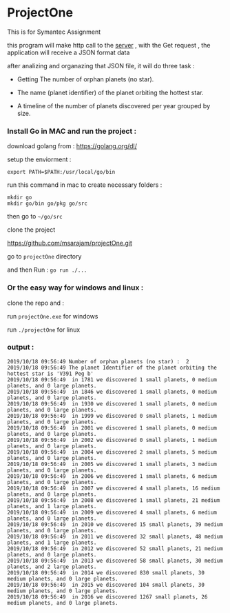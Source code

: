 # ProjectOne

This is for Symantec Assignment

this program will make http call to the [server](https://gist.githubusercontent.com/joelbirchler/66cf8045fcbb6515557347c05d789b4a/raw/9a196385b44d4288431eef74896c0512bad3defe/exoplanets) , with the Get request , the application  will receive a JSON format data

after analizing and organazing that JSON file, it will do three task :

* Getting The number of orphan planets (no star).

* The name (planet identifier) of the planet orbiting the hottest star.

* A timeline of the number of planets discovered per year grouped by size.


### Install Go in MAC and run the project :
download golang from :
https://golang.org/dl/

setup the enviorment :

```export PATH=$PATH:/usr/local/go/bin ```

run this command in mac to create necessary folders :
```
mkdir go
mkdir go/bin go/pkg go/src
```

then go to ```~/go/src```

clone the project

https://github.com/msarajam/projectOne.git

go to ```projectOne``` directory

and then Run :
```go run ./...```


### Or the easy way for windows and linux :

clone the repo and :

run ```projectOne.exe``` for windows

run ```./projectOne``` for linux


### output :
```
2019/10/18 09:56:49 Number of orphan planets (no star) :  2
2019/10/18 09:56:49 The planet Identifier of the planet orbiting the hottest star is 'V391 Peg b'
2019/10/18 09:56:49  in 1781 we discovered 1 small planets, 0 medium planets, and 0 large planets. 
2019/10/18 09:56:49  in 1846 we discovered 1 small planets, 0 medium planets, and 0 large planets. 
2019/10/18 09:56:49  in 1930 we discovered 1 small planets, 0 medium planets, and 0 large planets. 
2019/10/18 09:56:49  in 1999 we discovered 0 small planets, 1 medium planets, and 0 large planets. 
2019/10/18 09:56:49  in 2001 we discovered 1 small planets, 0 medium planets, and 0 large planets. 
2019/10/18 09:56:49  in 2002 we discovered 0 small planets, 1 medium planets, and 0 large planets. 
2019/10/18 09:56:49  in 2004 we discovered 2 small planets, 5 medium planets, and 0 large planets. 
2019/10/18 09:56:49  in 2005 we discovered 1 small planets, 3 medium planets, and 0 large planets. 
2019/10/18 09:56:49  in 2006 we discovered 1 small planets, 6 medium planets, and 0 large planets. 
2019/10/18 09:56:49  in 2007 we discovered 4 small planets, 16 medium planets, and 0 large planets. 
2019/10/18 09:56:49  in 2008 we discovered 1 small planets, 21 medium planets, and 1 large planets. 
2019/10/18 09:56:49  in 2009 we discovered 4 small planets, 6 medium planets, and 0 large planets. 
2019/10/18 09:56:49  in 2010 we discovered 15 small planets, 39 medium planets, and 0 large planets. 
2019/10/18 09:56:49  in 2011 we discovered 32 small planets, 48 medium planets, and 1 large planets. 
2019/10/18 09:56:49  in 2012 we discovered 52 small planets, 21 medium planets, and 0 large planets. 
2019/10/18 09:56:49  in 2013 we discovered 58 small planets, 30 medium planets, and 2 large planets. 
2019/10/18 09:56:49  in 2014 we discovered 830 small planets, 30 medium planets, and 0 large planets. 
2019/10/18 09:56:49  in 2015 we discovered 104 small planets, 30 medium planets, and 0 large planets. 
2019/10/18 09:56:49  in 2016 we discovered 1267 small planets, 26 medium planets, and 0 large planets. 
```
